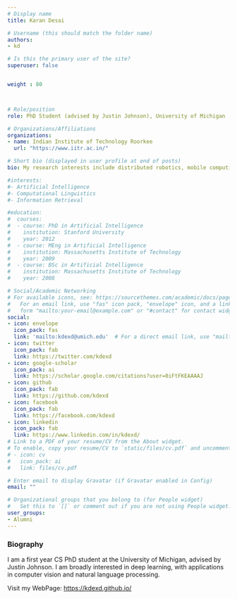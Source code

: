 ```yaml
---
# Display name
title: Karan Desai

# Username (this should match the folder name)
authors:
- kd

# Is this the primary user of the site?
superuser: false


weight : 80



# Role/position
role: PhD Student (advised by Justin Johnson), University of Michigan

# Organizations/Affiliations
organizations:
- name: Indian Institute of Technology Roorkee
  url: "https://www.iitr.ac.in/"

# Short bio (displayed in user profile at end of posts)
bio: My research interests include distributed robotics, mobile computing and programmable matter.

#interests:
#- Artificial Intelligence
#- Computational Linguistics
#- Information Retrieval

#education:
#  courses:
#  - course: PhD in Artificial Intelligence
#    institution: Stanford University
#    year: 2012
#  - course: MEng in Artificial Intelligence
#    institution: Massachusetts Institute of Technology
#    year: 2009
#  - course: BSc in Artificial Intelligence
#    institution: Massachusetts Institute of Technology
#    year: 2008

# Social/Academic Networking
# For available icons, see: https://sourcethemes.com/academic/docs/page-builder/#icons
#   For an email link, use "fas" icon pack, "envelope" icon, and a link in the
#   form "mailto:your-email@example.com" or "#contact" for contact widget.
social:
- icon: envelope
  icon_pack: fas
  link: 'mailto:kdexd@umich.edu'  # For a direct email link, use "mailto:test@example.org".
- icon: twitter
  icon_pack: fab
  link: https://twitter.com/kdexd
- icon: google-scholar
  icon_pack: ai
  link: https://scholar.google.com/citations?user=0iFtFKEAAAAJ
- icon: github
  icon_pack: fab
  link: https://github.com/kdexd
- icon: facebook
  icon_pack: fab
  link: https://facebook.com/kdexd
- icon: linkedin
  icon_pack: fab
  link: https://www.linkedin.com/in/kdexd/
# Link to a PDF of your resume/CV from the About widget.
# To enable, copy your resume/CV to `static/files/cv.pdf` and uncomment the lines below.
# - icon: cv
#   icon_pack: ai
#   link: files/cv.pdf

# Enter email to display Gravatar (if Gravatar enabled in Config)
email: ""

# Organizational groups that you belong to (for People widget)
#   Set this to `[]` or comment out if you are not using People widget.
user_groups:
- Alumni
---
```


### Biography

I am a first year CS PhD student at the University of Michigan, advised by Justin Johnson. I am broadly interested in deep learning, with applications in computer vision and natural language processing.

Visit my WebPage: https://kdexd.github.io/

